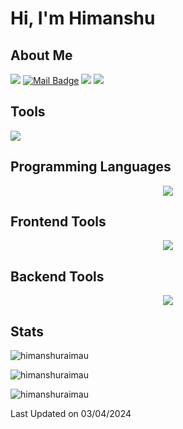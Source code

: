 # Hi, I'm Himanshu



## About Me

[![](https://visitor-badge.laobi.icu/badge?page_id=himanshuraimau.himanshuraimau)](https://visitor-badge.laobi.icu/badge?page_id=himanshuraimau.himanshuraimau)
[![Mail Badge](https://img.shields.io/badge/-gmail-c14438?style=flat&logo=Gmail&logoColor=white&link=mailto:eryajf@163.com)](mailto:himanshuraimau9@gmail.com)
![](https://img.shields.io/github/stars/himanshuraimau?color=fefb7b&logo=Undertale)
[![](https://img.shields.io/github/followers/himanshuraimau?color=27da6b&logo=Handshake)](https://github.com/himanshuraimau?tab=followers)

## Tools
 <p <a href="https://skillicons.dev">
    <img src="https://skillicons.dev/icons?i=git,github,vscode,postman,vim" />
  </a>
</p>

## Programming Languages
<p align="center">
  <a href="https://skillicons.dev">
    <img src="https://skillicons.dev/icons?i=c,cpp,python,js,ts" />
  </a>
</p>

## Frontend Tools
<p align="center">
  <a href="https://skillicons.dev">
    <img src="https://skillicons.dev/icons?i=html,css,js,react,taiwind,ts" />
  </a>
</p>

## Backend Tools
<p align="center">
  <a href="https://skillicons.dev">
    <img src="https://skillicons.dev/icons?i=nodejs,mongodb,npm,bash" />
  </a>
</p>


## Stats

<p><img src="https://github-readme-stats.vercel.app/api?username=himanshuraimau&theme=material-palenight&hide_border=false&include_all_commits=false&count_private=false" alt="himanshuraimau" /></p>
<p><img src="https://github-readme-streak-stats.herokuapp.com/?user=himanshuraimau&theme=material-palenight&hide_border=false" alt="himanshuraimau" /></p>
<p><img src="https://github-readme-stats.vercel.app/api/top-langs/?username=himanshuraimau&theme=material-palenight&hide_border=false&include_all_commits=false&count_private=false&layout=compact" alt="himanshuraimau" /></p>







 Last Updated on 03/04/2024
<!--END_SECTION:waka-->

<!--
**himanshuraimau/himanshuraimau** is a ✨ _special_ ✨ repository because its `README.md` (this file) appears on your GitHub profile.

Here are some ideas to get you started:

- 🔭 I’m currently working on ...
- 🌱 I’m currently learning ...
- 👯 I’m looking to collaborate on ...
- 🤔 I’m looking for help with ...
- 💬 Ask me about ...
- 📫 How to reach me: ...
- 😄 Pronouns: ...
- ⚡ Fun fact: ...
-->
